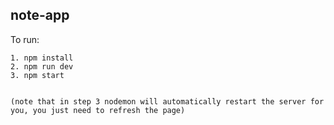## note-app

To run:

    1. npm install
    2. npm run dev
    3. npm start


    (note that in step 3 nodemon will automatically restart the server for you, you just need to refresh the page)